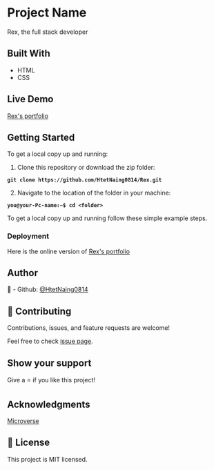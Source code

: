 # Project Name
Rex, the full stack developer

## Built With
- HTML
- CSS

## Live Demo

[Rex's portfolio](https://htetnaing0814.github.io/Portfolio/)

## Getting Started

To get a local copy up and running:

1. Clone this repository or download the zip folder:

**``git clone https://github.com/HtetNaing0814/Rex.git``**

2. Navigate to the location of the folder in your machine:

**``you@your-Pc-name:~$ cd <folder>``**

To get a local copy up and running follow these simple example steps.

### Deployment

Here is the online version of [Rex's portfolio](https://htetnaing0814.github.io/Portfolio/)

## Author
👤 - Github: [@HtetNaing0814](https://github.com/Portfolio)

## 🤝 Contributing
Contributions, issues, and feature requests are welcome!

Feel free to check [issue page](https://github.com/HtetNaing0814/Portfolio/issues).

## Show your support
Give a ⭐️ if you like this project!

## Acknowledgments
[Microverse](https://bit.ly/MicroverseTN)

## 📝 License
This project is MIT licensed.